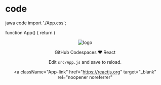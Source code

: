 # code
jawa code
import './App.css';

function App() {
  return (
    <div className="App">
      <header className="App-header">
        <img src="Octocat.png" className="App-logo" alt="logo" />
        <p>
          GitHub Codespaces <span className="heart">♥️</span> React
        </p>
        <p className="small">
          Edit <code>src/App.js</code> and save to reload.
        </p>
        <p>
          <a
            className="App-link"
            href="https://reactjs.org"
            target="_blank"
            rel="noopener noreferrer"

